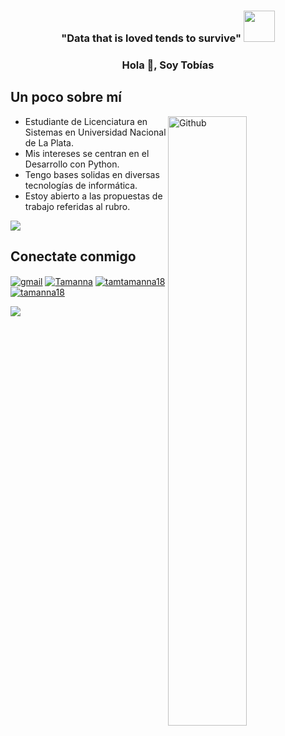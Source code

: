 <h3 align="center">"Data that is loved tends to survive" <img src="https://media.giphy.com/media/VgCDAzcKvsR6OM0uWg/giphy.gif" width="50"> </h3>

<h3 align="center">Hola 👋, Soy Tobías</h3>

<h2> Un poco sobre mí </h2>


<img width="50%" align="right" alt="Github" src="https://raw.githubusercontent.com/onimur/.github/master/.resources/git-header.svg" />

- Estudiante de Licenciatura en Sistemas en Universidad Nacional de La Plata. 
- Mis intereses se centran en el Desarrollo con Python.
- Tengo bases solidas en diversas tecnologías de informática.
- Estoy abierto a las propuestas de trabajo referidas al rubro.
<img src="https://user-images.githubusercontent.com/73097560/115834477-dbab4500-a447-11eb-908a-139a6edaec5c.gif">

  
</br>

<h2> Conectate conmigo </h2>

<p align="left">
 <a href="mailto: tobiasveiga74@gmail.com" target="blank"><img align="center" alt="gmail" src="https://img.shields.io/badge/Gmail-D14836?style=for-the-badge&logo=gmail&logoColor=white"/></a>
<a href="https://www.linkedin.com/in/tobias-veiga/" target="blank"><img align="center" src="https://img.shields.io/badge/-LinkedIn-039BE5?style=for-the-badge&logo=Linkedin&logoColor=white&link=https://www.linkedin.com/in/tamanna-724345189/" alt="Tamanna"/></a>
<a href="https://twitter.com" target="blank"><img align="center" src="https://img.shields.io/badge/-Twitter-A7C0FF?style=for-the-badge&logo=Twitter&logoColor=white&link=https://twitter.com/tamtamanna18" alt="tamtamanna18"/></a>
<a href="https://github.com/TobiasVeiga00?tab=repositories" target="blank"><img align="center" src="https://img.shields.io/badge/-Repositories-828091?style=for-the-badge&logo=Github&logoColor=white&link=https://github.com/tamanna18/tamanna18" alt="tamanna18"/></a>
</p>

<img src="https://user-images.githubusercontent.com/73097560/115834477-dbab4500-a447-11eb-908a-139a6edaec5c.gif">

  
</br>

